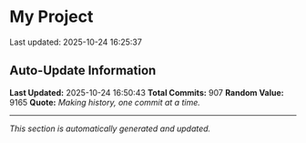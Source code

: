 # My Project


Last updated: 2025-10-24 16:25:37


















































































































































































































































































































































































































































































































































































































































































































































































































































































































































































































































































































































































































































































































































## Auto-Update Information

**Last Updated:** 2025-10-24 16:50:43
**Total Commits:** 907
**Random Value:** 9165
**Quote:** _Making history, one commit at a time._

---
_This section is automatically generated and updated._